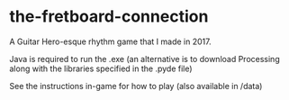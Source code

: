# the-fretboard-connection
A Guitar Hero-esque rhythm game that I made in 2017.

Java is required to run the .exe (an alternative is to download Processing along with the libraries specified in the .pyde file)

See the instructions in-game for how to play (also available in /data)
